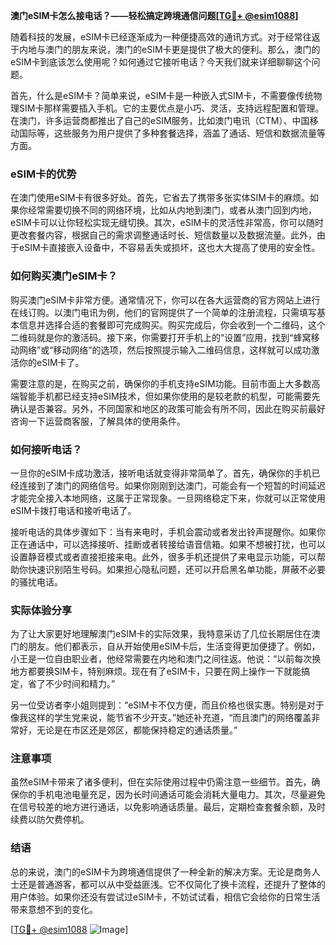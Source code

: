 **澳门eSIM卡怎么接电话？——轻松搞定跨境通信问题[[TG💪+ @esim1088](https://t.me/s/esim1088)]**

随着科技的发展，eSIM卡已经逐渐成为一种便捷高效的通讯方式。对于经常往返于内地与澳门的朋友来说，澳门的eSIM卡更是提供了极大的便利。那么，澳门的eSIM卡到底该怎么使用呢？如何通过它接听电话？今天我们就来详细聊聊这个问题。

首先，什么是eSIM卡？简单来说，eSIM卡是一种嵌入式SIM卡，不需要像传统物理SIM卡那样需要插入手机。它的主要优点是小巧、灵活，支持远程配置和管理。在澳门，许多运营商都推出了自己的eSIM服务，比如澳门电讯（CTM）、中国移动国际等，这些服务为用户提供了多种套餐选择，涵盖了通话、短信和数据流量等方面。

### eSIM卡的优势

在澳门使用eSIM卡有很多好处。首先，它省去了携带多张实体SIM卡的麻烦。如果你经常需要切换不同的网络环境，比如从内地到澳门，或者从澳门回到内地，eSIM卡可以让你轻松实现无缝切换。其次，eSIM卡的灵活性非常高，你可以随时更改套餐内容，根据自己的需求调整通话时长、短信数量以及数据流量。此外，由于eSIM卡直接嵌入设备中，不容易丢失或损坏，这也大大提高了使用的安全性。

### 如何购买澳门eSIM卡？

购买澳门eSIM卡非常方便。通常情况下，你可以在各大运营商的官方网站上进行在线订购。以澳门电讯为例，他们的官网提供了一个简单的注册流程，只需填写基本信息并选择合适的套餐即可完成购买。购买完成后，你会收到一个二维码，这个二维码就是你的激活码。接下来，你需要打开手机上的“设置”应用，找到“蜂窝移动网络”或“移动网络”的选项，然后按照提示输入二维码信息，这样就可以成功激活你的eSIM卡了。

需要注意的是，在购买之前，确保你的手机支持eSIM功能。目前市面上大多数高端智能手机都已经支持eSIM技术，但如果你使用的是较老款的机型，可能需要先确认是否兼容。另外，不同国家和地区的政策可能会有所不同，因此在购买前最好咨询一下运营商客服，了解具体的使用条件。

### 如何接听电话？

一旦你的eSIM卡成功激活，接听电话就变得非常简单了。首先，确保你的手机已经连接到了澳门的网络信号。如果你刚刚到达澳门，可能会有一个短暂的时间延迟才能完全接入本地网络，这属于正常现象。一旦网络稳定下来，你就可以正常使用eSIM卡拨打电话和接听电话了。

接听电话的具体步骤如下：当有来电时，手机会震动或者发出铃声提醒你。如果你正在通话中，可以选择接听、挂断或者转接给语音信箱。如果不想被打扰，也可以设置静音模式或者直接拒接来电。此外，很多手机还提供了来电显示功能，可以帮助你快速识别陌生号码。如果担心隐私问题，还可以开启黑名单功能，屏蔽不必要的骚扰电话。

### 实际体验分享

为了让大家更好地理解澳门eSIM卡的实际效果，我特意采访了几位长期居住在澳门的朋友。他们都表示，自从开始使用eSIM卡后，生活变得更加便捷了。例如，小王是一位自由职业者，他经常需要在内地和澳门之间往返。他说：“以前每次换地方都要换SIM卡，特别麻烦。现在有了eSIM卡，只要在网上操作一下就能搞定，省了不少时间和精力。”

另一位受访者李小姐则提到：“eSIM卡不仅方便，而且价格也很实惠。特别是对于像我这样的学生党来说，能节省不少开支。”她还补充道，“而且澳门的网络覆盖非常好，无论是在市区还是郊区，都能保持稳定的通话质量。”

### 注意事项

虽然eSIM卡带来了诸多便利，但在实际使用过程中仍需注意一些细节。首先，确保你的手机电池电量充足，因为长时间通话可能会消耗大量电力。其次，尽量避免在信号较差的地方进行通话，以免影响通话质量。最后，定期检查套餐余额，及时续费以防欠费停机。

### 结语

总的来说，澳门的eSIM卡为跨境通信提供了一种全新的解决方案。无论是商务人士还是普通游客，都可以从中受益匪浅。它不仅简化了换卡流程，还提升了整体的用户体验。如果你还没有尝试过eSIM卡，不妨试试看，相信它会给你的日常生活带来意想不到的变化。

[[TG💪+ @esim1088](https://t.me/s/esim1088) ![Image](https://i.postimg.cc/4NQfJmqS/Snipaste-2025-05-13-00-14-12.png)]